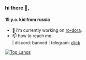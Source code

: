 ### hi there 👋,
#### 15 y.o. kid from russia

- 🔭 i’m currently working on [ro-dora](https://github.com/mendeleev1337/ro-dora/).
- 📫 how to reach me:   
   | discord: banned
   | telegram: [click](mendeleev1337.t.me)

[![Top Langs](https://github-readme-stats.vercel.app/api/top-langs/?username=mendeleev1337&layout=compact)](https://github.com/anuraghazra/github-readme-stats)
